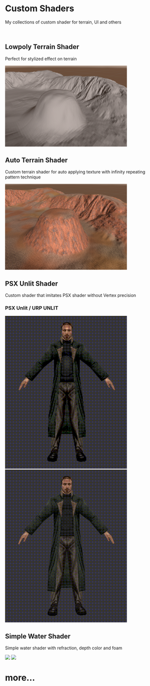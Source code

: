# Custom Shaders

My collections of custom shader for terrain, UI and others

</br>

## Lowpoly Terrain Shader

Perfect for stylized effect on terrain

<img src='./images/lowpoly_shader.png' width='400'>

## Auto Terrain Shader

Custom terrain shader for auto applying texture with infinity repeating pattern technique

<img src='./images/auto_terrain_texture.png' width='400'>

## PSX Unlit Shader

Custom shader that imitates PSX shader without Vertex precision

### PSX Unlit / URP UNLIT
<img src='./images/psx_unlit_cut.gif' width='400'> <img src='./images/urp_unlit_cut.gif' width='400'>


## Simple Water Shader

Simple water shader with refraction, depth color and foam

<img src='./images/water_shader_1.gif' width='400'> <img src='./images/water_shader_2.gif' width='400'>


# more...
